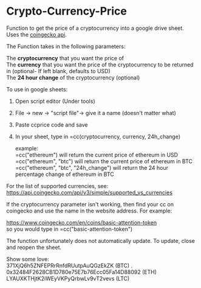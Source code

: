 # Crypto-Currency-Price
Function to get the price of a cryptocurrency into a google drive sheet. Uses the [coingecko api](https://www.coingecko.com/en/api).

The Function takes in the following parameters:  

The **cryptocurrency** that you want the price of  
The **currency** that you want the price of the cryptocurrency to be returned in (optional- If left blank, defaults to USD)  
The **24 hour change** of the cryptocurrency (optional)  

To use in google sheets:  

1. Open script editor (Under tools)  
2. File -> new -> "script file"-> give it a name (doesn't matter what)  
3. Paste ccprice code and save  
4. In your sheet, type in =cc(cryptocurrency, currency, 24h_change)  

   example:  
   =cc("ethereum")  will return the current price of ethereum in USD  
   =cc("ethereum", "btc") will return the current price of ethereum in BTC  
   =cc("ethereum", "btc", "24h_change") will return the 24 hour percentage change of ethereum in BTC  

   
For the list of supported currencies, see:  
https://api.coingecko.com/api/v3/simple/supported_vs_currencies  


If the cryptocurrency parameter isn't working, then find your cc on coingecko and use the name in the website address. For example:  

https://www.coingecko.com/en/coins/basic-attention-token  
so you would type in =cc("basic-attention-token")  


The function unfortunately does not automatically update. To update, close and reopen the sheet.  

Show some love:  
371XjQ6h5ZNFEPRrRnfdRUutpAuQGzEkZK (BTC) . 
0x32484F2628CB1D780e75E7b76Ecc05Fa14D88092 (ETH)  
LYAUXKTHjtK2iWEyVKPyQrbwLv9vT2vevs (LTC)

 
